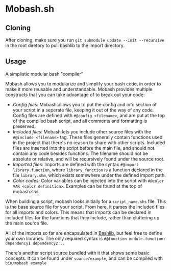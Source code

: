 Mobash.sh
=========

Cloning
-------

After cloning, make sure you run `git submodule update --init --recursive` in the root diretory to pull bashlib to the import directory.

Usage
-----

A simplistic modular bash "compiler"

Mobash allows you to modularize and simplify your bash code, in order to make it more reusable and understandable.  Mobash provides multiple constructs that you can take advantage of to break out your code:

*	*Config files:* Mobash allows you to put the config and info section of your script in a seperate file, keeping it out of the way of any code.  Config files are defined with `#@config <filename>`, and are put at the top of the compiled bash script, and all comments and formatting is preserved.
*	*Included files:*  Mobash lets you include other source files with the `#@include <filename>` tag.  These files generally contain functions used in the project that there's no reason to share with other scripts.  Included files are inserted into the script before the main file, and should not contain any code besides functions.  The filename should not be absolute or relative, and will be recursively found under the source root.
*	*Imported files:*  Imports are defined with the syntax `#@import library.function`, where `library_function` is a function declared in the file `library.shm`, which exists somewhere under the defined import path.
*	*Color codes:* Color variables can be injected into the script with `#@color VAR <color definition>`.  Examples can be found at the top of mobash.shs

When building a script, mobash looks initially for a `script_name.shs` file.  This is the base source file for your script.  From here, it parses the included files for all imports and colors.  This means that imports can be declared in included files for the functions that they include, rather than cluttering up the main source file.

All of the imports so far are encapsulated in [Bashlib](https://github.com/apottere/bashlib), but feel free to define your own libraries.  The only required syntax is `#@function module.function: dependency1 dependency2...`

There's another script source bundled with it that shows some basic concepts.  It can be found under `source/example`, and can be compiled with `bin/mobash example`